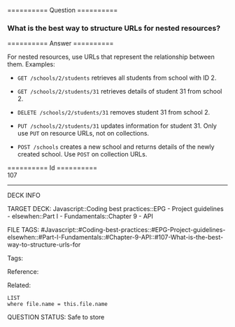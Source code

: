 ========== Question ==========  

### What is the best way to structure URLs for nested resources?  

========== Answer ==========  

For nested resources, use URLs that represent the relationship between them. Examples:

-   `GET /schools/2/students` retrieves all students from school with ID 2.

-   `GET /schools/2/students/31` retrieves details of student 31 from school 2.

-   `DELETE /schools/2/students/31` removes student 31 from school 2.

-   `PUT /schools/2/students/31` updates information for student 31. Only use `PUT` on resource URLs, not on collections.

-   `POST /schools` creates a new school and returns details of the newly created school. Use `POST` on collection URLs.

========== Id ==========  
107

---

DECK INFO

TARGET DECK: Javascript::Coding best practices::EPG - Project guidelines - elsewhen::Part I - Fundamentals::Chapter 9 - API

FILE TAGS: #Javascript::#Coding-best-practices::#EPG-Project-guidelines-elsewhen::#Part-I-Fundamentals::#Chapter-9-API::#107-What-is-the-best-way-to-structure-urls-for

Tags:

Reference:

Related:

```dataview
LIST
where file.name = this.file.name
```

QUESTION STATUS: Safe to store
